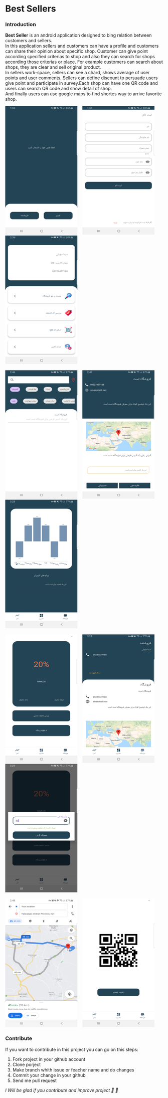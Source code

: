 # Best Sellers
<div>
  
### Introduction

**Best Seller** is an android application designed to bing relation between customers and sellers.  
In this application sellers and customers can have a profile and customers can share their opinion about specific shop. Customer can give point according specified criterias to shop and also they can search for shops according those criterias or place. For example customers can search about shops, they are clear and sell original product.  
In sellers work-space, sellers can see a chard, shows average of user points and user comments. Sellers can define discount to persuade users give point and participate in survey.Each shop can have one QR code and users can search QR code and show detail of shop.  
And finally users can use google maps to find shortes way to arrive favorite shop.  

 
  <img src="images/choose_role.jpg" width="230" height="410"/>
  &nbsp;&nbsp;
  <img src="images/signup.jpg" width="230" height="410"/>
  &nbsp;&nbsp;
  <img src="images/user_space.jpg" width="230" height="410"/>
  <br/><br/>

  
  
  <img src="images/search_shop.jpg" width="230" height="410"/>
  &nbsp;&nbsp;
  <img src="images/userSpace_shop_detail.jpg" width="230" height="410"/>
  &nbsp;&nbsp;
  <img src="images/seller_statistic.jpg" width="230" height="410"/>
  <br/><br/>

  <img src="images/seller_dashboard.jpg" width="230" height="410"/>
  &nbsp;&nbsp;
  <img src="images/seller_shop.jpg" width="230" height="410"/>
  &nbsp;&nbsp;
  <img src="images/check_discount.jpg" width="230" height="410"/>
  <br/><br/>

  <img src="images/route.jpg" width="230" height="410"/>
  &nbsp;&nbsp;
  <img src="images/Screenshot_20210819-152901_Best_Sellers.jpg" width="230" height="410"/>

  
  
  ### Contribute
  If you want to contribute in this project you can go on this steps:  
  1. Fork project in your github account
  2. Clone porject
  3. Make branch whith issue or feacher name and do changes
  4. Commit your change in your github
  5. Send me pull request  
  
  *I Will be glad if you contribute and improve project :beers: :seedling:*
</div>
